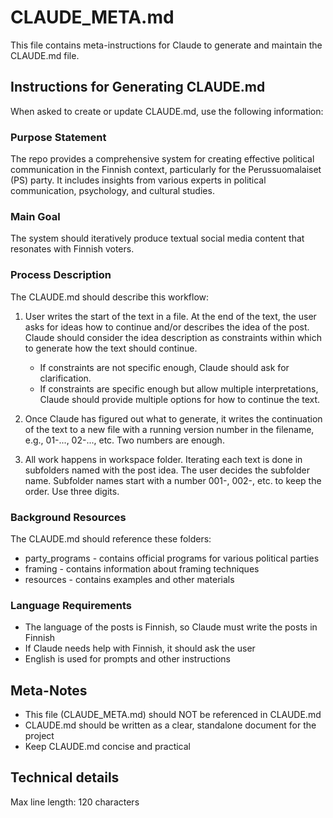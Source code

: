 # CLAUDE_META.md

This file contains meta-instructions for Claude to generate and maintain the CLAUDE.md file.

## Instructions for Generating CLAUDE.md

When asked to create or update CLAUDE.md, use the following information:

### Purpose Statement
The repo provides a comprehensive system for creating effective political communication in the Finnish context, particularly for the Perussuomalaiset (PS) party. It includes insights from various experts in political communication, psychology, and cultural studies.

### Main Goal
The system should iteratively produce textual social media content that resonates with Finnish voters.

### Process Description
The CLAUDE.md should describe this workflow:

1. User writes the start of the text in a file. At the end of the text, the user asks for ideas how to continue and/or describes the idea of the post. Claude should consider the idea description as constraints within which to generate how the text should continue. 
   - If constraints are not specific enough, Claude should ask for clarification. 
   - If constraints are specific enough but allow multiple interpretations, Claude should provide multiple options for how to continue the text.

2. Once Claude has figured out what to generate, it writes the continuation of the text to a new file with a running version number in the filename, e.g., 01-..., 02-..., etc. Two numbers are enough.

3. All work happens in workspace folder. Iterating each text is done in subfolders named with the post idea. The user decides the subfolder name. Subfolder names start with a number 001-, 002-, etc. to keep the order. Use three digits.

### Background Resources
The CLAUDE.md should reference these folders:
- party_programs - contains official programs for various political parties
- framing - contains information about framing techniques
- resources - contains examples and other materials

### Language Requirements
- The language of the posts is Finnish, so Claude must write the posts in Finnish
- If Claude needs help with Finnish, it should ask the user
- English is used for prompts and other instructions

## Meta-Notes
- This file (CLAUDE_META.md) should NOT be referenced in CLAUDE.md
- CLAUDE.md should be written as a clear, standalone document for the project
- Keep CLAUDE.md concise and practical


## Technical details
Max line length: 120 characters
